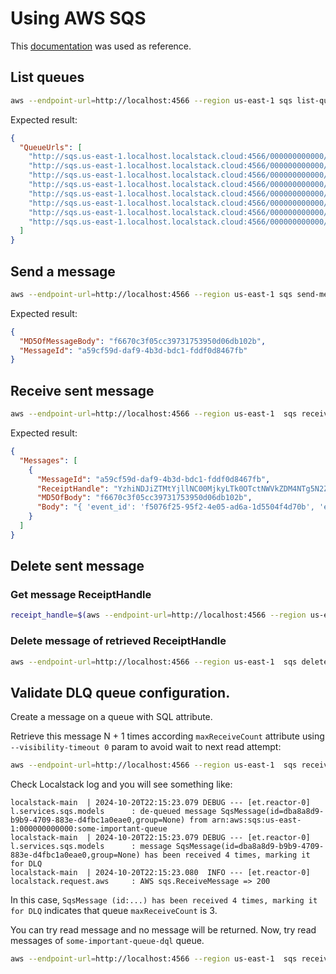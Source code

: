 # Using AWS SQS

This [documentation](https://docs.localstack.cloud/user-guide/aws/sqs/) was used as reference.

## List queues

``` bash
aws --endpoint-url=http://localhost:4566 --region us-east-1 sqs list-queues | jq
```

Expected result:
``` json
{
  "QueueUrls": [
    "http://sqs.us-east-1.localhost.localstack.cloud:4566/000000000000/some-important-queue",
    "http://sqs.us-east-1.localhost.localstack.cloud:4566/000000000000/some-important-queue-dlq",
    "http://sqs.us-east-1.localhost.localstack.cloud:4566/000000000000/first-queue",
    "http://sqs.us-east-1.localhost.localstack.cloud:4566/000000000000/first-queue-dlq",
    "http://sqs.us-east-1.localhost.localstack.cloud:4566/000000000000/second-queue",
    "http://sqs.us-east-1.localhost.localstack.cloud:4566/000000000000/second-queue-dlq",
    "http://sqs.us-east-1.localhost.localstack.cloud:4566/000000000000/third-queue",
    "http://sqs.us-east-1.localhost.localstack.cloud:4566/000000000000/third-queue-dlq"
  ]
}
```

## Send a message

``` bash
aws --endpoint-url=http://localhost:4566 --region us-east-1 sqs send-message --queue-url http://sqs.us-east-1.localhost.localstack.cloud:4566/000000000000/some-important-queue --message-body "{ 'event_id': '$(uuidgen)', 'event_time': '$(date '+%Y-%m-%d %H:%M:%S')Z', 'data': { 'some-id': 83411, 'name': 'Marco Minas', 'status': 'active' } }" | jq
```

Expected result:
``` json
{
  "MD5OfMessageBody": "f6670c3f05cc39731753950d06db102b",
  "MessageId": "a59cf59d-daf9-4b3d-bdc1-fddf0d8467fb"
}
```

## Receive sent message

``` bash
aws --endpoint-url=http://localhost:4566 --region us-east-1  sqs receive-message --queue-url http://sqs.us-east-1.localhost.localstack.cloud:4566/000000000000/some-important-queue | jq
```

Expected result:
``` json
{
  "Messages": [
    {
      "MessageId": "a59cf59d-daf9-4b3d-bdc1-fddf0d8467fb",
      "ReceiptHandle": "YzhiNDJiZTMtYjllNC00MjkyLTk0OTctNWVkZDM4NTg5N2ZjIGFybjphd3M6c3FzOnVzLWVhc3QtMTowMDAwMDAwMDAwMDA6c29tZS1pbXBvcnRhbnQtcXVldWUgYTU5Y2Y1OWQtZGFmOS00YjNkLWJkYzEtZmRkZjBkODQ2N2ZiIDE3Mjk0NjE1MzEuNDUwMDgzMw==",
      "MD5OfBody": "f6670c3f05cc39731753950d06db102b",
      "Body": "{ 'event_id': 'f5076f25-95f2-4e05-ad6a-1d5504f4d70b', 'event_time': '2024-10-20 18:57:20Z', 'data': { 'some-id': 83411, 'name': 'Marco Minas', 'status': 'active' } }"
    }
  ]
}
```

## Delete sent message

### Get message ReceiptHandle

``` bash
receipt_handle=$(aws --endpoint-url=http://localhost:4566 --region us-east-1  sqs receive-message --queue-url http://sqs.us-east-1.localhost.localstack.cloud:4566/000000000000/some-important-queue | jq -r '.Messages[0].ReceiptHandle') && echo $receipt_handle
```

### Delete message of retrieved ReceiptHandle

``` bash
aws --endpoint-url=http://localhost:4566 --region us-east-1  sqs delete-message --queue-url http://sqs.us-east-1.localhost.localstack.cloud:4566/000000000000/some-important-queue --receipt-handle $receipt_handle
```

## Validate DLQ queue configuration.

Create a message on a queue with SQL attribute.

Retrieve this message N + 1 times according `maxReceiveCount` attribute using `--visibility-timeout 0` param to avoid wait to next read attempt:

``` bash
aws --endpoint-url=http://localhost:4566 --region us-east-1  sqs receive-message --visibility-timeout 0 --queue-url http://sqs.us-east-1.localhost.localstack.cloud:4566/000000000000/some-important-queue | jq
```

Check Localstack log and you will see something like:

``` log
localstack-main  | 2024-10-20T22:15:23.079 DEBUG --- [et.reactor-0] l.services.sqs.models      : de-queued message SqsMessage(id=dba8a8d9-b9b9-4709-883e-d4fbc1a0eae0,group=None) from arn:aws:sqs:us-east-1:000000000000:some-important-queue
localstack-main  | 2024-10-20T22:15:23.079 DEBUG --- [et.reactor-0] l.services.sqs.models      : message SqsMessage(id=dba8a8d9-b9b9-4709-883e-d4fbc1a0eae0,group=None) has been received 4 times, marking it for DLQ
localstack-main  | 2024-10-20T22:15:23.080  INFO --- [et.reactor-0] localstack.request.aws     : AWS sqs.ReceiveMessage => 200
```

In this case, `SqsMessage (id:...) has been received 4 times, marking it for DLQ` indicates that queue `maxReceiveCount` is 3.

You can try read message and no message will be returned. Now, try read messages of `some-important-queue-dql` queue.

``` bash
aws --endpoint-url=http://localhost:4566 --region us-east-1  sqs receive-message --queue-url http://sqs.us-east-1.localhost.localstack.cloud:4566/000000000000/some-important-queue-dlq | jq
```
